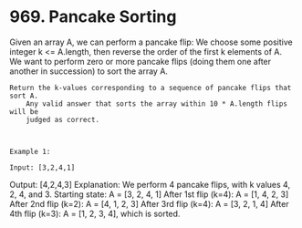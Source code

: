 # 969. Pancake Sorting

Given an array A, we can perform a pancake flip: We choose
        some positive integer k <= A.length, then reverse the
        order of the first k elements of A.  We want to perform
        zero or more pancake flips (doing them one after another in succession) to sort the array
        A.

    Return the k-values corresponding to a sequence of pancake flips that sort A. 
        Any valid answer that sorts the array within 10 * A.length flips will be
        judged as correct.

     

    Example 1:

    Input: [3,2,4,1]
Output: [4,2,4,3]
Explanation: 
We perform 4 pancake flips, with k values 4, 2, 4, and 3.
Starting state: A = [3, 2, 4, 1]
After 1st flip (k=4): A = [1, 4, 2, 3]
After 2nd flip (k=2): A = [4, 1, 2, 3]
After 3rd flip (k=4): A = [3, 2, 1, 4]
After 4th flip (k=3): A = [1, 2, 3, 4], which is sorted.